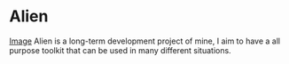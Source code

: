 # Alien
[Image](https://github.com/J4ck3LSyN-Gen2/Alien/blob/main/src/imgs/alien.jpg)
Alien is a long-term development project of mine, I aim to have a all purpose toolkit that can be used in many different situations.
